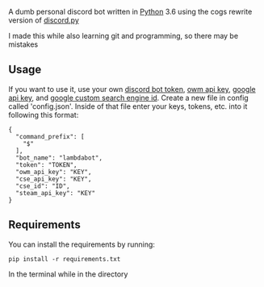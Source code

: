 A dumb personal discord bot written in [Python](https://www.python.org/) 3.6 using the cogs rewrite version of [discord.py](https://github.com/Rapptz/discord.py/tree/rewrite)

I made this while also learning git and programming, so there may be mistakes

## Usage

If you want to use it, use your own [discord bot token](https://discordapp.com/developers/applications/me), [owm api key](https://home.openweathermap.org/api_keys), [google api key](https://developers.google.com/api-client-library/python/guide/aaa_apikeys), and [google custom search engine id](https://support.google.com/customsearch/answer/2649143?hl=en). Create a new file in config called 'config.json'. Inside of that file enter your keys, tokens, etc. into it following this format:
```
{
  "command_prefix": [
    "$"
  ],
  "bot_name": "lambdabot",
  "token": "TOKEN",
  "owm_api_key": "KEY",
  "cse_api_key": "KEY",
  "cse_id": "ID",
  "steam_api_key": "KEY"
}
```

## Requirements

You can install the requirements by running:
```
pip install -r requirements.txt
```
In the terminal while in the directory
